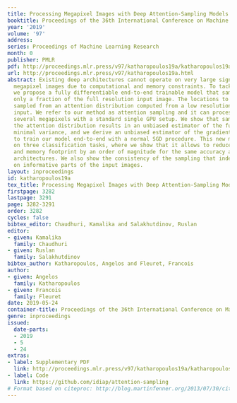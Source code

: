 ```yaml
---
title: Processing Megapixel Images with Deep Attention-Sampling Models
booktitle: Proceedings of the 36th International Conference on Machine Learning
year: '2019'
volume: '97'
address: 
series: Proceedings of Machine Learning Research
month: 0
publisher: PMLR
pdf: http://proceedings.mlr.press/v97/katharopoulos19a/katharopoulos19a.pdf
url: http://proceedings.mlr.press/v97/katharopoulos19a.html
abstract: Existing deep architectures cannot operate on very large signals such as
  megapixel images due to computational and memory constraints. To tackle this limitation,
  we propose a fully differentiable end-to-end trainable model that samples and processes
  only a fraction of the full resolution input image. The locations to process are
  sampled from an attention distribution computed from a low resolution view of the
  input. We refer to our method as attention sampling and it can process images of
  several megapixels with a standard single GPU setup. We show that sampling from
  the attention distribution results in an unbiased estimator of the full model with
  minimal variance, and we derive an unbiased estimator of the gradient that we use
  to train our model end-to-end with a normal SGD procedure. This new method is evaluated
  on three classification tasks, where we show that it allows to reduce computation
  and memory footprint by an order of magnitude for the same accuracy as classical
  architectures. We also show the consistency of the sampling that indeed focuses
  on informative parts of the input images.
layout: inproceedings
id: katharopoulos19a
tex_title: Processing Megapixel Images with Deep Attention-Sampling Models
firstpage: 3282
lastpage: 3291
page: 3282-3291
order: 3282
cycles: false
bibtex_editor: Chaudhuri, Kamalika and Salakhutdinov, Ruslan
editor:
- given: Kamalika
  family: Chaudhuri
- given: Ruslan
  family: Salakhutdinov
bibtex_author: Katharopoulos, Angelos and Fleuret, Francois
author:
- given: Angelos
  family: Katharopoulos
- given: Francois
  family: Fleuret
date: 2019-05-24
container-title: Proceedings of the 36th International Conference on Machine Learning
genre: inproceedings
issued:
  date-parts:
  - 2019
  - 5
  - 24
extras:
- label: Supplementary PDF
  link: http://proceedings.mlr.press/v97/katharopoulos19a/katharopoulos19a-supp.pdf
- label: Code
  link: https://github.com/idiap/attention-sampling
# Format based on citeproc: http://blog.martinfenner.org/2013/07/30/citeproc-yaml-for-bibliographies/
---
```

